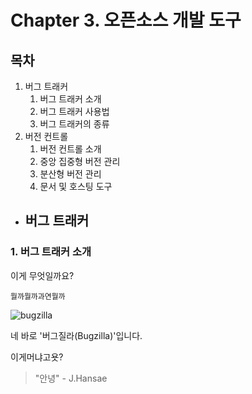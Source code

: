 # Chapter 3. 오픈소스 개발 도구

## 목차

1. 버그 트래커
   1. 버그 트래커 소개
   2. 버그 트래커 사용법
   3. 버그 트래커의 종류
2. 버전 컨트롤
   1. 버전 컨트롤 소개
   2. 중앙 집중형 버전 관리
   3. 분산형 버전 관리
   4. 문서 및 호스팅 도구

- ## 버그 트래커

### 1. 버그 트래커 소개

이게 무엇일까요?

```
뭘까뭘까과연뭘까
```

![bugzilla](https://ucarecdn.com/1a1a723e-4501-4337-a28a-311a880721e2/)

네 바로 '버그질라(Bugzilla)'입니다.



이게머냐고욧?

> "안녕"  - J.Hansae

